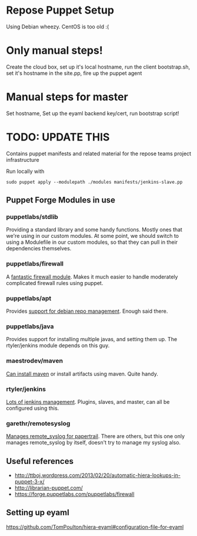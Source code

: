 Repose Puppet Setup
===================

Using Debian wheezy. CentOS is too old :(

# Only manual steps!
Create the cloud box, set up it's local hostname, run the client bootstrap.sh, set it's hostname in the site.pp, fire up the puppet agent

# Manual steps for master
Set hostname, Set up the eyaml backend key/cert, run bootstrap script!

# TODO: UPDATE THIS

Contains puppet manifests and related material for the repose teams project infrastructure

Run locally with 

    sudo puppet apply --modulepath ./modules manifests/jenkins-slave.pp

## Puppet Forge Modules in use
### puppetlabs/stdlib
Providing a standard library and some handy functions. Mostly ones that we're using in our custom modules.
At some point, we should switch to using a Modulefile in our custom modules, so that they can pull in their dependencies
themselves.

### puppetlabs/firewall
A [fantastic firewall module](https://forge.puppetlabs.com/puppetlabs/firewall). Makes it much easier to handle
moderately complicated firewall rules using puppet.

### puppetlabs/apt
Provides [support for debian repo management](https://forge.puppetlabs.com/puppetlabs/apt). Enough said there.

### puppetlabs/java
Provides support for installing multiple javas, and setting them up. The rtyler/jenkins module depends on this guy.

### maestrodev/maven
[Can install maven](https://forge.puppetlabs.com/maestrodev/maven) or install artifacts using maven. Quite handy.

### rtyler/jenkins
[Lots of jenkins management](https://forge.puppetlabs.com/rtyler/jenkins). Plugins, slaves, and master, can all
be configured using this.

### garethr/remotesyslog
[Manages remote_syslog for papertrail](https://forge.puppetlabs.com/garethr/remotesyslog). There are others, but this
one only manages remote_syslog by itself, doesn't try to manage my syslog also.


## Useful references
* http://ttboj.wordpress.com/2013/02/20/automatic-hiera-lookups-in-puppet-3-x/
* http://librarian-puppet.com/
* https://forge.puppetlabs.com/puppetlabs/firewall

## Setting up eyaml
https://github.com/TomPoulton/hiera-eyaml#configuration-file-for-eyaml
